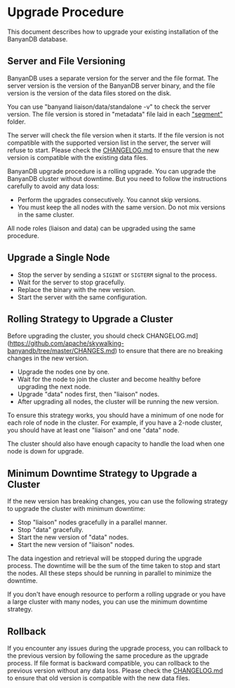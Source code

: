 # Upgrade Procedure

This document describes how to upgrade your existing installation of the BanyanDB database.

## Server and File Versioning

BanyanDB uses a separate version for the server and the file format. The server version is the version of the BanyanDB server binary, and the file version is the version of the data files stored on the disk.

You can use "banyand liaison/data/standalone -v" to check the server version. The file version is stored in "metadata" file laid in each ["segment"](../concept/tsdb.md#segment) folder.

The server will check the file version when it starts. If the file version is not compatible with the supported version list in the server, the server will refuse to start. Please check the [CHANGELOG.md](https://github.com/apache/skywalking-banyandb/tree/master/CHANGES.md) to ensure that the new version is compatible with the existing data files.

BanyanDB upgrade procedure is a rolling upgrade. You can upgrade the BanyanDB cluster without downtime. But you need to follow the instructions carefully to avoid any data loss:

- Perform the upgrades consecutively. You cannot skip versions.
- You must keep the all nodes with the same version. Do not mix versions in the same cluster.

All node roles (liaison and data) can be upgraded using the same procedure.

## Upgrade a Single Node

- Stop the server by sending a `SIGINT` or `SIGTERM` signal to the process.
- Wait for the server to stop gracefully.
- Replace the binary with the new version.
- Start the server with the same configuration.

## Rolling Strategy to Upgrade a Cluster

Before upgrading the cluster, you should check CHANGELOG.md](https://github.com/apache/skywalking-banyandb/tree/master/CHANGES.md) to ensure that there are no breaking changes in the new version.

- Upgrade the nodes one by one.
- Wait for the node to join the cluster and become healthy before upgrading the next node.
- Upgrade "data" nodes first, then "liaison" nodes.
- After upgrading all nodes, the cluster will be running the new version.

To ensure this strategy works, you should have a minimum of one node for each role of node in the cluster. For example, if you have a 2-node cluster, you should have at least one "liaison" and one "data" node.

The cluster should also have enough capacity to handle the load when one node is down for upgrade.

## Minimum Downtime Strategy to Upgrade a Cluster

If the new version has breaking changes, you can use the following strategy to upgrade the cluster with minimum downtime:

- Stop "liaison" nodes gracefully in a parallel manner.
- Stop "data" gracefully.
- Start the new version of "data" nodes.
- Start the new version of "liaison" nodes.

The data ingestion and retrieval will be stopped during the upgrade process. The downtime will be the sum of the time taken to stop and start the nodes. All these steps should be running in parallel to minimize the downtime.

If you don't have enough resource to perform a rolling upgrade or you have a large cluster with many nodes, you can use the minimum downtime strategy.

## Rollback

If you encounter any issues during the upgrade process, you can rollback to the previous version by following the same procedure as the upgrade process. If file format is backward compatible, you can rollback to the previous version without any data loss. Please check the [CHANGELOG.md](https://github.com/apache/skywalking-banyandb/tree/master/CHANGES.md) to ensure that old version is compatible with the new data files.
